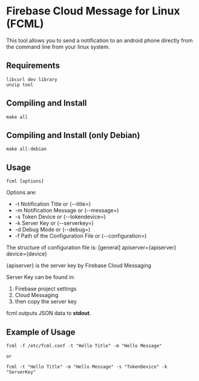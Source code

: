 # Firebase Cloud Message for Linux (FCML)
This tool allows you to send a notification to an android phone directly from the command line from your linux system.

## Requirements
	libcurl dev library
	unzip tool

## Compiling and Install
	make all

## Compiling and Install (only Debian)
	make all-debian

## Usage
	fcml [options]

Options are:
* -t Notification Title or (--title=<str>)
* -m Notification Message or (--message=<str>)
* -s Token Device or (--tokendevice=<str>)
* -k Server Key or (--serverkey=<str>)
* -d Debug Mode or (--debug=<int>)
* -f Path of the Configuration File or (--configuration=<str>)

The structure of configuration file is:
	[general]
	apiserver={apiserver}
	device={device}

{apiserver} is the server key by Firebase Cloud Messaging

Server Key can be found in:

1. Firebase project settings
2. Cloud Messaging
3. then copy the server key

fcml outputs JSON data to **stdout**.

## Example of Usage
	fcml -f /etc/fcml.conf -t "Hello Title" -m "Hello Message"

	or

	fcml -t "Hello Title" -m "Hello Message" -s "TokenDevice" -k "ServerKey"
